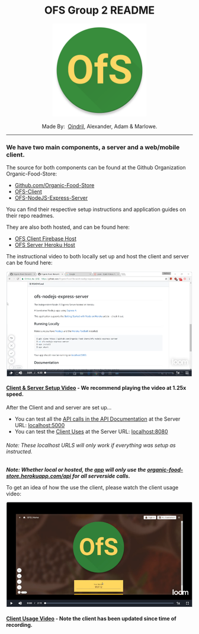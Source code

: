 <h1 align="center">OFS Group 2 README</h1>

<p align="center">
  <a href="https://organic-food-store.firebaseapp.com" target="_blank">
    <img src="https://raw.githubusercontent.com/Organic-Food-Store/ofs-client/master/images/logo.png" width="50%">
  </a>
</p>

<p align="center">Made By:  <a href="https://odutta.me" target="_blank">Oindril</a>, Alexander, Adam & Marlowe.</p>

---

### We have two main components, a server and a web/mobile client.

The source for both components can be found at the Github Organization Organic-Food-Store:

- [Github.com/Organic-Food-Store](https://github.com/Organic-Food-Store)
- [OFS-Client](https://github.com/Organic-Food-Store/ofs-client)
- [OFS-NodeJS-Express-Server](https://github.com/Organic-Food-Store/ofs-nodejs-express-server)

You can find their respective setup instructions and application guides on their repo readmes.

They are also both hosted, and can be found here:

- [OFS Client Firebase Host](https://organic-food-store.firebaseapp.com)
- [OFS Server Heroku Host](https://organic-food-store.herokuapp.com/api)

The instructional video to both locally set up and host the client and server can be found here:

[![Verify Steps with Client & Server Setup Video](https://raw.githubusercontent.com/Organic-Food-Store/ofs-client/master/dev/Capture.PNG)](https://www.useloom.com/share/0130bb002fcf408a908689f09be91490 "Verify Steps with Client & Server Setup Video")

#### [Client & Server Setup Video](https://www.useloom.com/share/0130bb002fcf408a908689f09be91490) - We recommend playing the video at 1.25x speed.

After the Client and and server are set up...

- You can test all the [API calls in the API Documentation](https://github.com/Organic-Food-Store/ofs-nodejs-express-server/blob/master/README.md#api-paths-documentation) at the Server URL: [localhost:5000](localhost:5000)
- You can test the [Client Uses](https://github.com/Organic-Food-Store/ofs-client#using-the-client) at the Server URL: [localhost:8080](localhost:8080)

###### Note: These localhost URLS will only work if everything was setup as instructed.

***Note: Whether local or hosted, the [app](https://github.com/Organic-Food-Store/ofs-client) will only use the [organic-food-store.herokuapp.com/api](https://organic-food-store.herokuapp.com/api) for all serverside calls.***

To get an idea of how the use the client, please watch the client usage video:

[![Client Usage Video](https://raw.githubusercontent.com/Organic-Food-Store/ofs-client/master/dev/Capture2.PNG)](https://www.useloom.com/share/739067c114ad4c48ae03e894049d1407 "Client Usage Video")

#### [Client Usage Video](https://www.useloom.com/share/739067c114ad4c48ae03e894049d1407) - Note the client has been updated since time of recording.
